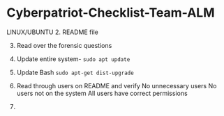 # Cyberpatriot-Checklist-Team-ALM

LINUX/UBUNTU
2. README file

3. Read over the forensic questions

4. Update entire system- <code>sudo apt update</code>

5. Update Bash <code>sudo apt-get dist-upgrade</code>

6. Read through users on README and verify 
   No unnecessary users
   No users not on the system
   All users have correct permissions
7. 
 
